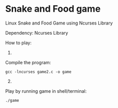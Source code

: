 # Snake and Food game
Linux Snake and Food Game using Ncurses Library

Dependency: Ncurses Library

How to play:

1.
Compile the program:

    gcc -lncurses game2.c -o game
2.
Play by running game in shell/terminal:

    ./game
